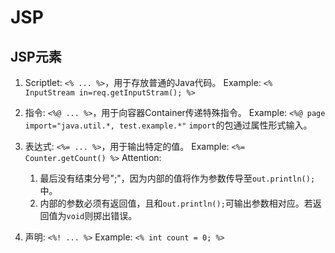 # JSP

## JSP元素
1. Scriptlet: `<% ... %>`，用于存放普通的Java代码。
   Example: `<% InputStream in=req.getInputStram(); %>`

2. 指令: `<%@ ... %>`，用于向容器Container传递特殊指令。
   Example: `<%@ page import="java.util.*, test.example.*"`
   `import`的包通过属性形式输入。

3. 表达式: `<%= ... %>`，用于输出特定的值。
   Example: `<%= Counter.getCount() %>`
   Attention: 
    1. 最后没有结束分号";"，因为内部的值将作为参数传导至`out.println();`中。
    2. 内部的参数必须有返回值，且和`out.println();`可输出参数相对应。若返回值为`void`则掷出错误。

4. 声明: `<%! ... %>`
   Example: `<% int count = 0; %>`


